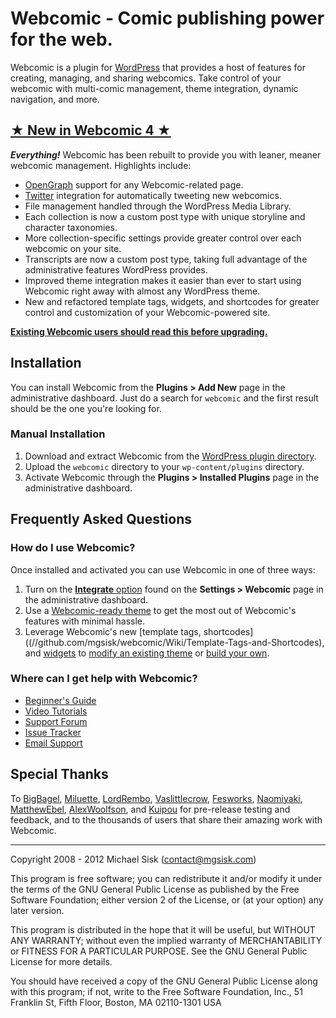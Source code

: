 # Webcomic - Comic publishing power for the web.

Webcomic is a plugin for [WordPress](//wordpress.org) that provides a host of features for creating, managing, and sharing webcomics. Take control of your webcomic with multi-comic management, theme integration, dynamic navigation, and more.

## [★ New in Webcomic 4 ★](//vimeo.com/channels/webcomic)

_**Everything!**_ Webcomic has been rebuilt to provide you with leaner, meaner webcomic management. Highlights include:

- [OpenGraph](//ogp.me) support for any Webcomic-related page.
- [Twitter](//twitter.com) integration for automatically tweeting new webcomics.
- File management handled through the WordPress Media Library.
- Each collection is now a custom post type with unique storyline and character taxonomies.
- More collection-specific settings provide greater control over each webcomic on your site.
- Transcripts are now a custom post type, taking full advantage of the administrative features WordPress provides.
- Improved theme integration makes it easier than ever to start using Webcomic right away with almost any WordPress theme.
- New and refactored template tags, widgets, and shortcodes for greater control and customization of your Webcomic-powered site.

[**Existing Webcomic users should read this before upgrading.**](//github.com/mgsisk/webcomic/wiki/Upgrading)

## Installation

You can install Webcomic from the **Plugins > Add New** page in the administrative dashboard. Just do a search for `webcomic` and the first result should be the one you're looking for.

### Manual Installation

1. Download and extract Webcomic from the [WordPress plugin directory](//wordpress.org/extend/plugins/webcomic).
2. Upload the `webcomic` directory to your `wp-content/plugins` directory.
3. Activate Webcomic through the **Plugins > Installed Plugins** page in the administrative dashboard.

## Frequently Asked Questions

### How do I use Webcomic?

Once installed and activated you can use Webcomic in one of three ways:

1. Turn on the [**Integrate** option](//github.com/mgsisk/webcomic/Wiki/Configuring#Integrate) found on the **Settings > Webcomic** page in the administrative dashboard.
2. Use a [Webcomic-ready theme](http://webcomic.nu/download) to get the most out of Webcomic's features with minimal hassle.
3. Leverage Webcomic's new [template tags, shortcodes]((//github.com/mgsisk/webcomic/Wiki/Template-Tags-and-Shortcodes), and [widgets](//github.com/mgsisk/webcomic/Wiki/Widgets) to [modify an existing theme](//wordpress.org/extend/themes) or [build your own](//codex.wordpress.org/Theme_Development).

### Where can I get help with Webcomic?

- [Beginner's Guide](//github.com/mgsisk/webcomic/wiki)
- [Video Tutorials](//vimeo.com/channels/webcomic)
- [Support Forum](http://webcomic.nu/support)
- [Issue Tracker](//github.com/mgsisk/webcomic/issues)
- [Email Support](mailto:support@webcomic.nu)

## Special Thanks

To [BigBagel](//twitter.com/DrPotatoMonster), [Miluette](//twitter.com/miluette), [LordRembo](//twitter.com/lordrembo), [Vaslittlecrow](//twitter.com/vaslittlecrow), [Fesworks](//twitter.com/fesworks), [Naomiyaki](//twitter.com/naomiyaki), [MatthewEbel](//twitter.com/matthewebel), [AlexWoolfson](//twitter.com/alexwoolfson), and [Kuipou](//twitter.com/kuipou) for pre-release testing and feedback, and to the thousands of users that share their amazing work with Webcomic.

---

Copyright 2008 - 2012 Michael Sisk (contact@mgsisk.com)

This program is free software; you can redistribute it and/or modify it under the terms of the GNU General Public License as published by the Free Software Foundation; either version 2 of the License, or (at your option) any later version.

This program is distributed in the hope that it will be useful, but WITHOUT ANY WARRANTY; without even the implied warranty of MERCHANTABILITY or FITNESS FOR A PARTICULAR PURPOSE. See the GNU General Public License for more details.

You should have received a copy of the GNU General Public License along with this program; if not, write to the Free Software Foundation, Inc., 51 Franklin St, Fifth Floor, Boston, MA 02110-1301 USA